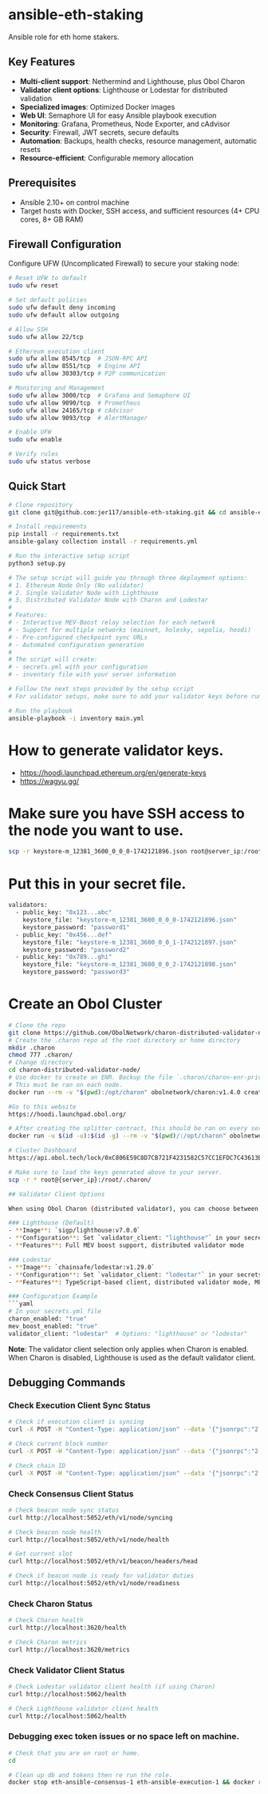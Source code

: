 # ansible-eth-staking
Ansible role for eth home stakers.

## Key Features

- **Multi-client support**: Nethermind and Lighthouse, plus Obol Charon
- **Validator client options**: Lighthouse or Lodestar for distributed validation
- **Specialized images**: Optimized Docker images
- **Web UI**: Semaphore UI for easy Ansible playbook execution
- **Monitoring**: Grafana, Prometheus, Node Exporter, and cAdvisor
- **Security**: Firewall, JWT secrets, secure defaults
- **Automation**: Backups, health checks, resource management, automatic resets
- **Resource-efficient**: Configurable memory allocation

## Prerequisites

- Ansible 2.10+ on control machine
- Target hosts with Docker, SSH access, and sufficient resources (4+ CPU cores, 8+ GB RAM)

## Firewall Configuration

Configure UFW (Uncomplicated Firewall) to secure your staking node:

```bash
# Reset UFW to default
sudo ufw reset

# Set default policies
sudo ufw default deny incoming
sudo ufw default allow outgoing

# Allow SSH
sudo ufw allow 22/tcp

# Ethereum execution client
sudo ufw allow 8545/tcp  # JSON-RPC API
sudo ufw allow 8551/tcp  # Engine API
sudo ufw allow 30303/tcp # P2P communication

# Monitoring and Management
sudo ufw allow 3000/tcp  # Grafana and Semaphore UI
sudo ufw allow 9090/tcp  # Prometheus
sudo ufw allow 24165/tcp # cAdvisor
sudo ufw allow 9093/tcp  # AlertManager

# Enable UFW
sudo ufw enable

# Verify rules
sudo ufw status verbose
```

## Quick Start

```bash
# Clone repository
git clone git@github.com:jer117/ansible-eth-staking.git && cd ansible-eth-staking

# Install requirements
pip install -r requirements.txt
ansible-galaxy collection install -r requirements.yml

# Run the interactive setup script
python3 setup.py

# The setup script will guide you through three deployment options:
# 1. Ethereum Node Only (No validator)
# 2. Single Validator Node with Lighthouse
# 3. Distributed Validator Node with Charon and Lodestar
#
# Features:
# - Interactive MEV-Boost relay selection for each network
# - Support for multiple networks (mainnet, holesky, sepolia, hoodi)
# - Pre-configured checkpoint sync URLs
# - Automated configuration generation
#
# The script will create:
# - secrets.yml with your configuration
# - inventory file with your server information

# Follow the next steps provided by the setup script
# For validator setups, make sure to add your validator keys before running the playbook

# Run the playbook
ansible-playbook -i inventory main.yml
```

# How to generate validator keys.
- https://hoodi.launchpad.ethereum.org/en/generate-keys
- https://wagyu.gg/

# Make sure you have SSH access to the node you want to use.
```bash
scp -r keystore-m_12381_3600_0_0_0-1742121896.json root@server_ip:/root/.lighthouse/validators/keys
```

# Put this in your secret file.
```bash
validators:
  - public_key: "0x123...abc"
    keystore_file: "keystore-m_12381_3600_0_0_0-1742121896.json"
    keystore_password: "password1"
  - public_key: "0x456...def"
    keystore_file: "keystore-m_12381_3600_0_0_1-1742121897.json"
    keystore_password: "password2"
  - public_key: "0x789...ghi"
    keystore_file: "keystore-m_12381_3600_0_0_2-1742121898.json"
    keystore_password: "password3"
```

# Create an Obol Cluster
```bash
# Clone the repo
git clone https://github.com/ObolNetwork/charon-distributed-validator-node.git
# Create the .charon repo at the root directory or home directory
mkdir .charon
chmod 777 .charon/
# Change directory
cd charon-distributed-validator-node/
# Use docker to create an ENR. Backup the file `.charon/charon-enr-private-key`.
# This must be ran on each node.
docker run --rm -v "$(pwd):/opt/charon" obolnetwork/charon:v1.4.0 create enr

#Go to this website
https://hoodi.launchpad.obol.org/

# After creating the splitter contract, this should be ran on every server in the Obol cluster.
docker run -u $(id -u):$(id -g) --rm -v "$(pwd)/:/opt/charon" obolnetwork/charon:v1.4.0 dkg --definition-file="https://api.obol.tech/v1/definition/0xc2539e3df1179d103140b54520f096498be0b96ba1811857fde0576a0c831b2f" --publish

# Cluster Dashboard
https://api.obol.tech/lock/0xC806E59C8D7CB721F4231582C57CC1EFDC7C43613B0F22A9BE1BFE50FD443EBD/launchpad

# Make sure to load the keys generated above to your server.
scp -r * root@{server_ip}:/root/.charon/

## Validator Client Options

When using Obol Charon (distributed validator), you can choose between two validator clients:

### Lighthouse (Default)
- **Image**: `sigp/lighthouse:v7.0.0`
- **Configuration**: Set `validator_client: "lighthouse"` in your secrets file
- **Features**: Full MEV boost support, distributed validator mode

### Lodestar
- **Image**: `chainsafe/lodestar:v1.29.0`
- **Configuration**: Set `validator_client: "lodestar"` in your secrets file
- **Features**: TypeScript-based client, distributed validator mode, MEV boost support

### Configuration Example
```yaml
# In your secrets.yml file
charon_enabled: "true"
mev_boost_enabled: "true"
validator_client: "lodestar"  # Options: "lighthouse" or "lodestar"
```

**Note**: The validator client selection only applies when Charon is enabled. When Charon is disabled, Lighthouse is used as the default validator client.

## Debugging Commands

### Check Execution Client Sync Status
```bash
# Check if execution client is syncing
curl -X POST -H "Content-Type: application/json" --data '{"jsonrpc":"2.0","method":"eth_syncing","params":[],"id":1}' http://localhost:8544

# Check current block number
curl -X POST -H "Content-Type: application/json" --data '{"jsonrpc":"2.0","method":"eth_blockNumber","params":[],"id":1}' http://localhost:8544

# Check chain ID
curl -X POST -H "Content-Type: application/json" --data '{"jsonrpc":"2.0","method":"eth_chainId","params":[],"id":1}' http://localhost:8544
```

### Check Consensus Client Status
```bash
# Check beacon node sync status
curl http://localhost:5052/eth/v1/node/syncing

# Check beacon node health
curl http://localhost:5052/eth/v1/node/health

# Get current slot
curl http://localhost:5052/eth/v1/beacon/headers/head

# Check if beacon node is ready for validator duties
curl http://localhost:5052/eth/v1/node/readiness
```

### Check Charon Status
```bash
# Check Charon health
curl http://localhost:3620/health

# Check Charon metrics
curl http://localhost:3620/metrics
```

### Check Validator Client Status
```bash
# Check Lodestar validator client health (if using Charon)
curl http://localhost:5062/health

# Check Lighthouse validator client health
curl http://localhost:5062/health
```

### Debugging exec token issues or no space left on machine.
```bash
# Check that you are on root or home.
cd

# Clean up db and tokens then re run the role.
docker stop eth-ansible-consensus-1 eth-ansible-execution-1 && docker rm eth-ansible-execution-1 eth-ansible-consensus-1 && sudo rm -rf .lighthouse/ .nethermind/

```
